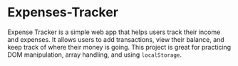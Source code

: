 # Expenses-Tracker
Expense Tracker is a simple web app that helps users track their income and expenses. It allows users to add transactions, view their balance, and keep track of where their money is going. This project is great for practicing DOM manipulation, array handling, and using `localStorage`.
